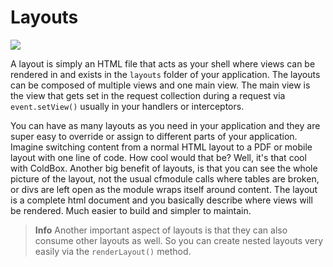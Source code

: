 # Layouts

![](https://github.com/ortus/coldbox-platform-documentation/tree/24d3f3d16693b36ca41bf5ce0329c6ff33316ef0/images/LayoutViewCombinations.png)

A layout is simply an HTML file that acts as your shell where views can be rendered in and exists in the `layouts` folder of your application. The layouts can be composed of multiple views and one main view. The main view is the view that gets set in the request collection during a request via `event.setView()` usually in your handlers or interceptors.

You can have as many layouts as you need in your application and they are super easy to override or assign to different parts of your application. Imagine switching content from a normal HTML layout to a PDF or mobile layout with one line of code. How cool would that be? Well, it's that cool with ColdBox. Another big benefit of layouts, is that you can see the whole picture of the layout, not the usual cfmodule calls where tables are broken, or divs are left open as the module wraps itself around content. The layout is a complete html document and you basically describe where views will be rendered. Much easier to build and simpler to maintain.

> **Info** Another important aspect of layouts is that they can also consume other layouts as well. So you can create nested layouts very easily via the `renderLayout()` method.

